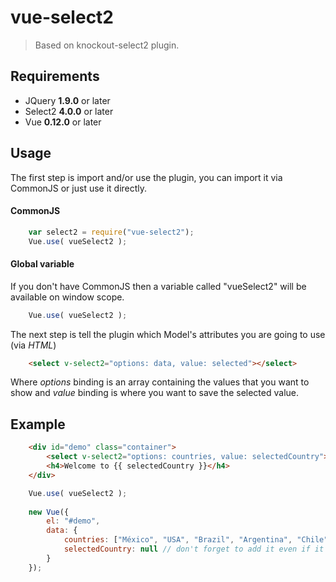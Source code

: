 # vue-select2

> Based on knockout-select2 plugin.

## Requirements
- JQuery **1.9.0** or later
- Select2 **4.0.0** or later
- Vue **0.12.0** or later

## Usage
The first step is import and/or  use the plugin, you can import it via CommonJS or just use it directly.

#### CommonJS
```js
	var select2 = require("vue-select2");
	Vue.use( vueSelect2 );
```

#### Global variable
If you don't have CommonJS then a variable called "vueSelect2" will be available on window scope.

```js
	Vue.use( vueSelect2 );
```

The next step is tell the plugin which Model's attributes you are going to use (via *HTML*)

```html
	<select v-select2="options: data, value: selected"></select>
```

Where *options* binding is an array containing the values that you want to show and *value* binding is where you want to save the selected value.

## Example
```html
	<div id="demo" class="container">
		<select v-select2="options: countries, value: selectedCountry"></select>
		<h4>Welcome to {{ selectedCountry }}</h4>
	</div>
```

```js
	Vue.use( vueSelect2 );
	
	new Vue({
		el: "#demo",
		data: {
			countries: ["México", "USA", "Brazil", "Argentina", "Chile"],
			selectedCountry: null // don't forget to add it even if it's valueless (read Vue docs)
		}
	});
```
